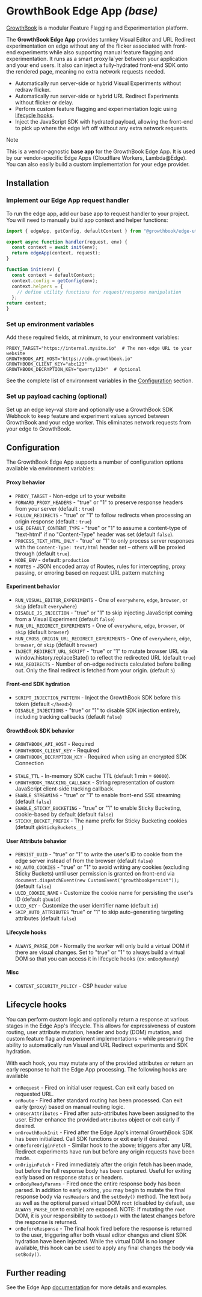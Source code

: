 # GrowthBook Edge App _(base)_

[GrowthBook](https://www.growthbook.io) is a modular Feature Flagging and Experimentation platform.

The **GrowthBook Edge App** provides turnkey Visual Editor and URL Redirect experimentation on edge without any of the flicker associated with front-end experiments while also supporting manual feature flagging and experimentation. It runs as a smart proxy la`yer between your application and your end users. It also can inject a fully-hydrated front-end SDK onto the rendered page, meaning no extra network requests needed.

- Automatically run server-side or hybrid Visual Experiments without redraw flicker.
- Automatically run server-side or hybrid URL Redirect Experiments without flicker or delay.
- Perform custom feature flagging and experimentation logic using [lifecycle hooks](#lifecycle-hooks).
- Inject the JavaScript SDK with hydrated payload, allowing the front-end to pick up where the edge left off without any extra network requests.

> [!NOTE]
> 
> This is a vendor-agnostic **base app** for the GrowthBook Edge App. It is used by our vendor-specific Edge Apps (Cloudflare Workers, Lambda@Edge). You can also easily build a custom implementation for your edge provider. 

## Installation

### Implement our Edge App request handler

To run the edge app, add our base app to request handler to your project. You will need to manually build app context and helper functions:

```javascript
import { edgeApp, getConfig, defaultContext } from "@growthbook/edge-utils";

export async function handler(request, env) {
  const context = await init(env);
  return edgeApp(context, request);
}

function init(env) {
  const context = defaultContext;
  context.config = getConfig(env);
  context.helpers = {
    // define utility functions for request/response manipulation
  };
return context;
}
```

### Set up environment variables

Add these required fields, at minimum, to your environment variables:

```
PROXY_TARGET="https://internal.mysite.io"  # The non-edge URL to your website
GROWTHBOOK_API_HOST="https://cdn.growthbook.io"
GROWTHBOOK_CLIENT_KEY="abc123"
GROWTHBOOK_DECRYPTION_KEY="qwerty1234"  # Optional
```

See the complete list of environment variables in the [Configuration](#configuration) section.

### Set up payload caching (optional)

Set up an edge key-val store and optionally use a GrowthBook SDK Webhook to keep feature and experiment values synced between GrowthBook and your edge worker. This eliminates network requests from your edge to GrowthBook.

## Configuration

The GrowthBook Edge App supports a number of configuration options available via environment variables:

#### Proxy behavior
- `PROXY_TARGET` - Non-edge url to your website
- `FORWARD_PROXY_HEADERS` - "true" or "1" to preserve response headers from your server (default : `true`)
- `FOLLOW_REDIRECTS` - "true" or "1" to follow redirects when processing an origin response (default : `true`)
- `USE_DEFAULT_CONTENT_TYPE` - "true" or "1" to assume a content-type of "text-html" if no "Content-Type" header was set (default `false`).
- `PROCESS_TEXT_HTML_ONLY` - "true" or "1" to only process server responses with the `Content-Type: text/html` header set – others will be proxied through (default `true`).
- `NODE_ENV` - default: `production`
- `ROUTES` - JSON encoded array of Routes, rules for intercepting, proxy passing, or erroring based on request URL pattern matching

#### Experiment behavior
- `RUN_VISUAL_EDITOR_EXPERIMENTS` - One of `everywhere`, `edge`, `browser`, or `skip` (default `everywhere`)
- `DISABLE_JS_INJECTION` - "true" or "1" to skip injecting JavaScript coming from a Visual Experiment (default `false`)
- `RUN_URL_REDIRECT_EXPERIMENTS` - One of `everywhere`, `edge`, `browser`, or `skip` (default `browser`)
- `RUN_CROSS_ORIGIN_URL_REDIRECT_EXPERIMENTS` - One of `everywhere`, `edge`, `browser`, or `skip` (default `browser`)
- `INJECT_REDIRECT_URL_SCRIPT` - "true" or "1" to mutate browser URL via window.history.replaceState() to reflect the redirected URL (default `true`)
- `MAX_REDIRECTS` - Number of on-edge redirects calculated before bailing out. Only the final redirect is fetched from your origin. (default `5`)

#### Front-end SDK hydration
- `SCRIPT_INJECTION_PATTERN` - Inject the GrowthBook SDK before this token (default `</head>`)
- `DISABLE_INJECTIONS` - "true" or "1" to disable SDK injection entirely, including tracking callbacks (default `false`)

#### GrowthBook SDK behavior
- `GROWTHBOOK_API_HOST` - Required
- `GROWTHBOOK_CLIENT_KEY` - Required
- `GROWTHBOOK_DECRYPTION_KEY` - Required when using an encrypted SDK Connection
<br /><br />
- `STALE_TTL` - In-memory SDK cache TTL (default 1 min = `60000`).
- `GROWTHBOOK_TRACKING_CALLBACK` - String representation of custom JavaScript client-side tracking callback.
- `ENABLE_STREAMING` - "true" or "1" to enable front-end SSE streaming (default `false`)
- `ENABLE_STICKY_BUCKETING` - "true" or "1" to enable Sticky Bucketing, cookie-based by default (default `false`)
- `STICKY_BUCKET_PREFIX` - The name prefix for Sticky Bucketing cookies (default `gbStickyBuckets__`)

#### User Attribute behavior
- `PERSIST_UUID` - "true" or "1" to write the user's ID to cookie from the edge server instead of from the browser (default `false`)
- `NO_AUTO_COOKIES` - "true" or "1" to avoid writing any cookies (excluding Sticky Buckets) until user permission is granted on front-end via `document.dispatchEvent(new CustomEvent("growthbookpersist"));` (default `false`)
- `UUID_COOKIE_NAME` - Customize the cookie name for persisting the user's ID (default `gbuuid`)
- `UUID_KEY` - Customize the user identifier name (default `id`)
- `SKIP_AUTO_ATTRIBUTES` "true" or "1" to skip auto-generating targeting attributes (default `false`)

#### Lifecycle hooks
- `ALWAYS_PARSE_DOM` - Normally the worker will only build a virtual DOM if there are visual changes. Set to "true" or "1" to always build a virtual DOM so that you can access it in lifecycle hooks (ex: `onBodyReady`)

#### Misc
- `CONTENT_SECURITY_POLICY` - CSP header value


## Lifecycle hooks
You can perform custom logic and optionally return a response at various stages in the Edge App's lifecycle. This allows for expressiveness of custom routing, user attribute mutation, header and body (DOM) mutation, and custom feature flag and experiment implementations – while preserving the ability to automatically run Visual and URL Redirect experiments and SDK hydration.

With each hook, you may mutate any of the provided attributes *or* return an early response to halt the Edge App processing. The following hooks are available

- `onRequest` - Fired on initial user request. Can exit early based on requested URL.
- `onRoute` - Fired after standard routing has been processed. Can exit early (proxy) based on manual routing logic.
- `onUserAttributes` - Fired after auto-attributes have been assigned to the user. Either enhance the provided `attributes` object or exit early if desired.
- `onGrowthBookInit` - Fired after the Edge App's internal GrowthBook SDK has been initialized. Call SDK functions or exit early if desired.
- `onBeforeOriginFetch` - Similar hook to the above; triggers after any URL Redirect experiments have run but before any origin requests have been made.
- `onOriginFetch` - Fired immediately after the origin fetch has been made, but before the full response body has been captured. Useful for exiting early based on response status or headers.
- `onBodyReadyParams` - Fired once the entire response body has been parsed. In addition to early exiting, you may begin to mutate the final response body via `resHeaders` and the `setBody()` method. The text `body` as well as the optional parsed virtual DOM `root` (disabled by default, use `ALWAYS_PARSE_DOM` to enable) are exposed. NOTE: If mutating the `root` DOM, it is your responsibility to `setBody()` with the latest changes before the response is returned.
- `onBeforeResponse` - The final hook fired before the response is returned to the user, triggering after both visual editor changes and client SDK hydration have been injected. While the virtual DOM is no longer available, this hook can be used to apply any final changes the body via `setBody()`. 

## Further reading

See the Edge App [documentation](https://docs.growthbook.io/lib/edge/other) for more details and examples.

